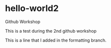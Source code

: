 # hello-world2
Github Workshop


This is a test during the 2nd github workshop

This is a line that I added in the formatting branch.
